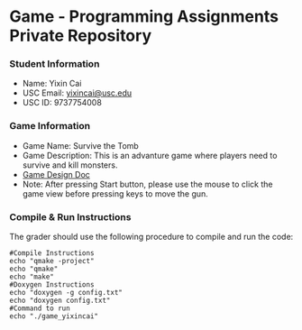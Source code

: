 # Game - Programming Assignments Private Repository
### Student Information
  + Name: Yixin Cai
  + USC Email: yixincai@usc.edu
  + USC ID: 9737754008

### Game Information
  + Game Name: Survive the Tomb
  + Game Description: This is an advanture game where players need to survive and kill monsters. 
  + [Game Design Doc](GameDesignDoc.md)
  + Note: After pressing Start button, please use the mouse to click the game view before pressing keys to move the gun.


### Compile & Run Instructions
The grader should use the following procedure to compile and run the code:
```shell
#Compile Instructions
echo "qmake -project"
echo "qmake"
echo "make"
#Doxygen Instructions
echo "doxygen -g config.txt"
echo "doxygen config.txt"
#Command to run
echo "./game_yixincai"
```
